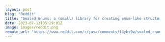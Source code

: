 ```yaml
---
layout: post
blog: "Reddit"
title: "Sealed Enums: a (small) library for creating enum-like structures using sealed classes"
date: 2023-07-13T05:29:01Z
image: images/reddit.png
remote_url: "https://www.reddit.com/r/java/comments/14ybs9w/sealed_enums_a_small_library_for_creating/"
---
```

